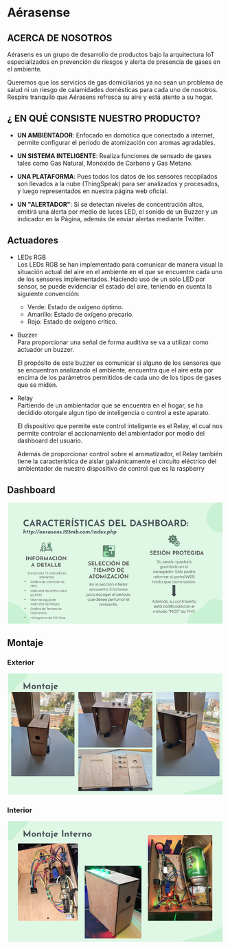 # Aérasense
## ACERCA DE NOSOTROS
Aérasens es un grupo de desarrollo de productos bajo la arquitectura IoT especializados en prevención de riesgos y alerta de presencia de gases en el ambiente.

Queremos que los servicios de gas domiciliarios ya no sean un problema de salud  ni un riesgo de calamidades domésticas para cada uno de nosotros. Respire tranquilo que Aérasens refresca su aire y está atento a su hogar.

## ¿ EN QUÉ CONSISTE NUESTRO PRODUCTO? 
* __UN AMBIENTADOR__: Enfocado en domótica que conectado a internet, permite configurar el período de atomización con aromas agradables.

* __UN SISTEMA INTELIGENTE__: Realiza funciones de sensado de gases tales como Gas Natural, Monóxido de Carbono y Gas Metano.

* __UNA PLATAFORMA__: Pues todos los datos de los sensores recopilados son llevados a la nube (ThingSpeak) para ser analizados y procesados, y luego representados en nuestra página web oficial.

* __UN "ALERTADOR"__: Si se detectan niveles de concentración altos, emitirá una alerta por medio de luces LED, el sonido de un Buzzer y un indicador en la Página, además de enviar alertas mediante Twitter.​

## Actuadores
* LEDs RGB   
Los LEDs RGB se han implementado para comunicar de manera visual la situación actual del aire en el ambiente en el que se encuentre cada uno de los sensores implementados. 
Haciendo uso de un solo LED por sensor, se puede evidenciar el estado del aire, teniendo en cuenta la siguiente convención:

    * Verde: Estado de oxígeno óptimo.​​
    * Amarillo: Estado de oxígeno precario.​​
    * Rojo: Estado de oxígeno crítico.
* Buzzer  
Para proporcionar una señal de forma auditiva se va a utilizar como actuador un buzzer.  

    El propósito de este buzzer es comunicar si alguno de los sensores que se encuentran analizando el ambiente, encuentra que el aire esta por encima de los parámetros permitidos de cada uno de los tipos de gases que se miden.

* Relay  
Partiendo de un ambientador que se encuentra en el hogar, se ha decidido otorgale algun tipo de inteligencia o control a este aparato.  

    El dispositivo que permite este control inteligente es el Relay, el cual nos permite controlar el accionamiento del ambientador por medio del dashboard del usuario.

    Además de proporcionar control sobre el aromatizador, el Relay también tiene la característica de aislar galvánicamente el circuito eléctrico del ambientador de nuestro dispositivo de control que es la raspberry
  
## Dashboard

<p align="center">
<img src="GitImages/Aerasens_Dashboard.png" alt="Aerasense_dashboard" width="500"/>  
</p>

## Montaje
### Exterior

<p align="center">
<img src="GitImages/Aerasens_Montaje.png" alt="Aerasense_montaje" width="500"/>  
</p>

### Interior

<p align="center">
<img src="GitImages/Aerasens_MontajeInterno.png" alt="Aerasense_montajeinterno" width="500"/>  
</p>
